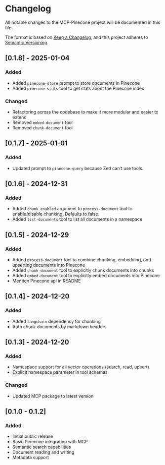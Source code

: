 # Changelog

All notable changes to the MCP-Pinecone project will be documented in this file.

The format is based on [Keep a Changelog](https://keepachangelog.com/en/1.0.0/),
and this project adheres to [Semantic Versioning](https://semver.org/spec/v2.0.0.html).

## [0.1.8] - 2025-01-04
### Added
- Added `pinecone-store` prompt to store documents in Pinecone
- Added `pinecone-stats` tool to get stats about the Pinecone index
### Changed
- Refactoring across the codebase to make it more modular and easier to extend
- Removed `embed-document` tool
- Removed `chunk-document` tool

## [0.1.7] - 2025-01-01
### Added
- Updated prompt to `pinecone-query` because Zed can't use tools.

## [0.1.6] - 2024-12-31
### Added
- Added `chunk_enabled` argument to `process-document` tool to enable/disable chunking. Defaults to false.
- Added `list-documents` tool to list all documents in a namespace

## [0.1.5] - 2024-12-29
### Added
- Added `process-document` tool to combine chunking, embedding, and upserting documents into Pinecone
- Added `chunk-document` tool to explicitly chunk documents into chunks
- Added `embed-document` tool to explicitly embed documents into Pinecone
- Mention Pinecone api in README

## [0.1.4] - 2024-12-20
### Added
- Added `langchain` dependency for chunking
- Auto chunk documents by markdown headers

## [0.1.3] - 2024-12-20
### Added
- Namespace support for all vector operations (search, read, upsert)
- Explicit namespace parameter in tool schemas

### Changed
- Updated MCP package to latest version

## [0.1.0 - 0.1.2]
### Added
- Initial public release
- Basic Pinecone integration with MCP
- Semantic search capabilities
- Document reading and writing
- Metadata support
